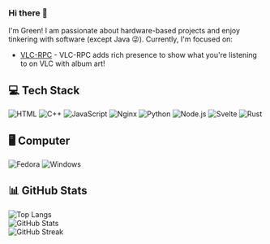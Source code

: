 ### Hi there 👋

I'm Green! I am passionate about hardware-based projects and enjoy tinkering with software (except Java 😜). Currently, I'm focused on:

- [VLC-RPC](https://github.com/greendoescode/vlc-rpc) - VLC-RPC adds rich presence to show what you're listening to on VLC with album art!

## 💻 Tech Stack

![HTML](https://img.shields.io/badge/HTML-E34F26.svg?logo=HTML5&style=flat&logoColor=white)
![C++](https://img.shields.io/badge/-C++-365dbf.svg?logo=C%2B%2B&style=flat)
![JavaScript](https://img.shields.io/badge/JavaScript-F7DF1E.svg?logo=JavaScript&style=flat&logoColor=white)
![Nginx](https://img.shields.io/badge/Nginx-%23009639.svg?logo=nginx&style=flat&logoColor=white)
![Python](https://img.shields.io/badge/-Python-F9DC3E.svg?logo=Python&style=flat)
![Node.js](https://img.shields.io/badge/Node.js-6DA55F.svg?logo=node.js&style=flat&logoColor=white)
![Svelte](https://img.shields.io/badge/Svelte-%23f1413d.svg?logo=svelte&logoColor=white)
![Rust](https://img.shields.io/badge/Rust-%23000000.svg?e&logo=rust&logoColor=white)

## 🖥️ Computer

![Fedora](https://img.shields.io/badge/Fedora-51A2DA?logo=fedora&logoColor=fff)
![Windows](https://img.shields.io/badge/-Windows-0078D6.svg?logo=windows&style=flat)

## 📊 GitHub Stats

![Top Langs](https://github-readme-stats.vercel.app/api/top-langs/?username=greendoescode&theme=vue-dark&hide_border=false&include_all_commits=true&count_private=false&layout=compact)<br>
![GitHub Stats](https://github-readme-stats.vercel.app/api?username=greendoescode&theme=vue-dark&hide_border=false&include_all_commits=true&count_private=true)<br>
![GitHub Streak](https://github-readme-streak-stats.herokuapp.com/?user=greendoescode&theme=vue-dark&hide_border=false)

